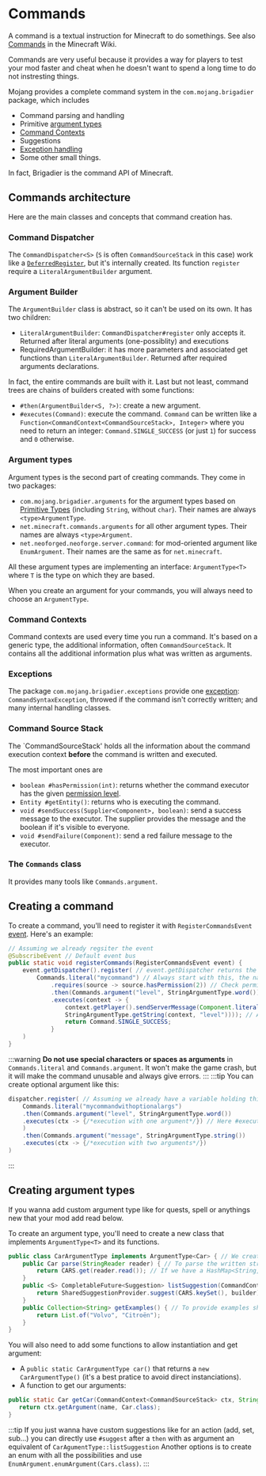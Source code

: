 # Commands
A command is a textual instruction for Minecraft to do somethings.
See also [Commands](https://minecraft.wiki/w/commands) in the Minecraft Wiki.

Commands are very useful because it provides a way for players to test
your mod faster and cheat when he doesn't want to spend a long time to do
not instresting things.

Mojang provides a complete command system in the `com.mojang.brigadier` package, which includes
 - Command parsing and handling
 - Primitive [argument types](#argument-types)
 - [Command Contexts](#command-contexts)
 - Suggestions
 - [Exception handling](#exceptions)
 - Some other small things.

 In fact, Brigadier is the command API of Minecraft.

## Commands architecture
Here are the main classes and concepts that command creation has.

### Command Dispatcher
The `CommandDispatcher<S>` (`S` is often `CommandSourceStack` in this case) work like a [`DeferredRegister`](../concepts/registries.md), but it's internally created.
Its function `register` require a `LiteralArgumentBuilder` argument.

### Argument Builder
The `ArgumentBuilder` class is abstract, so it can't be used on its own.
It has two children:
 - `LiteralArgumentBuilder`: `CommandDispatcher#register` only accepts it. Returned after literal arguments (one-possiblity) and executions
 - RequiredArgumentBuilder: it has more parameters and associated get functions than `LiteralArgumentBuilder`. Returned after required arguments declarations.

In fact, the entire commands are built with it.
Last but not least, command trees are chains of builders created with some functions:
 - `#then(ArgumentBuilder<S, ?>)`: create a new argument.
 - `#executes(Command)`: execute the command. `Command` can be written like a `Function<CommandContext<CommandSourceStack>, Integer>` where you need to return an integer: `Command.SINGLE_SUCCESS` (or just `1`) for success and `0` otherwise.

### Argument types
Argument types is the second part of creating commands. They come in two packages:
 - `com.mojang.brigadier.arguments` for the argument types based on [Primitive Types](https://docs.oracle.com/javase/tutorial/java/nutsandbolts/datatypes.html#PageTitle) (including `String`, without `char`). Their names are always `<type>ArgumentType`.
 - `net.minecraft.commands.arguments` for all other argument types. Their names are always `<type>Argument`.
 - `net.neoforged.neoforge.server.command`: for mod-oriented argument like `EnumArgument`. Their names are the same as for `net.minecraft`.

All these argument types are implementing an interface: `ArgumentType<T>` where `T` is the type on which they are based.

When you create an argument for your commands, you will always need to choose an `ArgumentType`.

### Command Contexts
Command contexts are used every time you run a command. It's based on a generic type, the additional information, often `CommandSourceStack`.
It contains all the additional information plus what was written as arguments.

### Exceptions
The package `com.mojang.brigadier.exceptions` provide one [exception](https://docs.oracle.com/javase/tutorial/essential/exceptions/index.html): `CommandSyntaxException`, throwed if the command isn't correctly written; and many internal handling classes.



### Command Source Stack
The `CommandSourceStack' holds all the information about the command execution context **before** the command is written and executed.

The most important ones are
 - `boolean #hasPermission(int)`: returns whether the command executor has the given [permission level](https://minecraft.wiki/w/Permission_level).
 - `Entity #getEntity()`: returns who is executing the command.
 - `void #sendSuccess(Supplier<Component>, boolean)`: send a success message to the executor. The supplier provides the message and the boolean if it's visible to everyone.
 - `void #sendFailure(Component)`: send a red failure message to the executor.

### The `Commands` class
It provides many tools like `Commands.argument`.

## Creating a command
To create a command, you'll need to register it with `RegisterCommandsEvent` [event](../concepts/events.md). Here's an example:
```java
// Assuming we already regsiter the event
@SubscribeEvent // Default event bus
public static void registerCommands(RegisterCommandsEvent event) {
    event.getDispatcher().register( // event.getDispatcher returns the CommandDispatcher
        Commands.literal("mycommand") // Always start with this, the name of your command
            .requires(source -> source.hasPermission(2)) // Check permissions level
            .then(Commands.argument("level", StringArgumentType.word())) // Here we create an on-word argument named "level"
            .executes(context -> {
                context.getPlayer().sendServerMessage(Component.literal("You're now on the level: " + 
                StringArgumentType.getString(context, "level")))); // And we send a message to the executor
                return Command.SINGLE_SUCCESS;
            }
    )
}
```
:::warning
**Do not use special characters or spaces as arguments** in `Commands.literal` and `Commands.argument`. It won't make the game crash, but it will make the command unusable and always give errors.
:::
:::tip
You can create optional argument like this:
```java
dispatcher.register( // Assuming we already have a variable holding this dispatcher
    Commands.literal("mycommandwithoptionalargs")
    .then(Commands.argument("level", StringArgumentType.word())
    .executes(ctx -> {/*execution with one argument*/}) // Here #executes is in the "then" block
    )
    .then(Commands.argument("message", StringArgumentType.string())
    .executes(ctx -> {/*execution with two arguments*/})
)
```
:::
## Creating argument types
If you wanna add custom argument type like for quests, spell or anythings new that your mod add read below.

To create an argument type, you'll need to create a new class that implements `ArgumentType<T>` and its functions.
```java
public class CarArgumentType implements ArgumentType<Car> { // We create argument type based on the class Car
    public Car parse(StringReader reader) { // To parse the written string to a car instance
        return CARS.get(reader.read()); // If we have a HashMap<String, Car>
    }
    public <S> CompletableFuture<Suggestion> listSuggestion(CommandContext<S>, SuggestionBuilder builder) { // To suggest all the different cars
        return SharedSuggestionProvider.suggest(CARS.keySet(), builder)
    }
    public Collection<String> getExamples() { // To provide examples shown in the chat on wrong command writing.
        return List.of("Volvo", "Citroën");
    }
}
```

You will also need to add some functions to allow instantiation and get argument:
 - A `public static CarArgumentType car()` that returns a `new CarArgumentType()` (it's a best pratice to avoid direct instanciations).
 - A function to get our arguments:
 ```java
 public static Car getCar(CommandContext<CommandSourceStack> ctx, String name) {
    return ctx.getArgument(name, Car.class);
 }
 ```

:::tip
If you just wanna have custom suggestions like for an action (add, set, sub...) you can directly use `#suggest` after a `then` with as argument an equivalent of `CarAgumentType::listSuggestion`
Another options is to create an enum with all the possibilities and use `EnumArgument.enumArgument(Cars.class)`.
:::